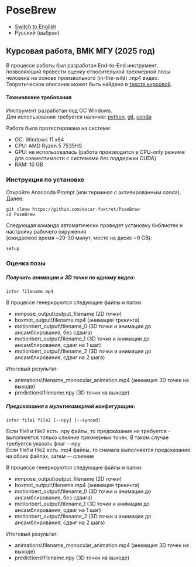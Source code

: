 # PoseBrew

- [Switch to English](README_en.md)  
- Русский (выбран)

## Курсовая работа, ВМК МГУ (2025 год) <br>
В процессе работы был разработан End-to-End инструмент, позволяющий провести оценку относительной трехмерной позы человека на основе произвольного (in-the-wild) .mp4 видео. Теоретическое описание может быть найдено в [тексте курсовой](). 

#### Технические требования
Инструмент разработан под ОС Windows. <br>
Для использования требуется наличие: [python](https://www.python.org/downloads/), [git](https://git-scm.com/downloads), [conda](https://docs.conda.io/projects/conda/en/latest/user-guide/install/index.html)

Работа была протестирована на системе:
- ОС: Windows 11 x64
- CPU: AMD Ryzen 5 7535HS
- GPU: не использовалась (работа производится в CPU-only режиме для совместимости с системами без поддержки CUDA)
- RAM: 16 GB

### Инструкция по установке <br>
Откройте Anaconda Prompt (или терминал с активированным conda).  
Далее:
```
git clone https://github.com/oscar-foxtrot/PoseBrew
cd PoseBrew
```
Следующая команда автоматически проведет установку библиотек и настройку рабочего окружения <br>
(ожидаемое время ~20-30 минут, место на диске ~9 GB):
```
setup
```

### Оценка позы <br>
##### Получить анимации и 3D точки по одному видео: <br>
```
infer filename.mp4
```

В процессе генерируются следующие файлы и папки:
- mmpose_output\output_filename (2D точки)
- boxmot_output\filename.mp4 (анимация трекинга)
- motionbert_output\filename_0 (3D точки и анимации до ансамблирования, без сдвига)
- motionbert_output\filename_1 (3D точки и анимации до ансамблирования, сдвиг на 1 шаг)
- motionbert_output\filename_2 (3D точки и анимации до ансамблирования, сдвиг на 2 шага)

Итоговый результат:
- animations\filename_monocular_animation.mp4 (анимация 3D точек на выходе)
- predictions\filename.npy (3D точки на выходе)

##### Предсказания в мультикамерной конфигурации: <br>
```
infer file1 file2 [--npy] [--synced]
```
Если file1 и file2 есть .npy файлы, то предсказание не требуется - выполняется только слияние трехмерных точек. В таком случае требуется указать флаг --npy <br>
Если file1 и file2 есть .mp4 файлы, то сначала выполняется предсказание на обоих файлах, затем -- слияние

    
В процессе генерируются следующие файлы и папки:
- mmpose_output\output_filename (2D точки)
- boxmot_output\filename.mp4 (анимация трекинга)
- motionbert_output\filename_0 (3D точки и анимации до ансамблирования, без сдвига)
- motionbert_output\filename_1 (3D точки и анимации до ансамблирования, сдвиг на 1 шаг)
- motionbert_output\filename_2 (3D точки и анимации до ансамблирования, сдвиг на 2 шага)

Итоговый результат:
- animations\filename_monocular_animation.mp4 (анимация 3D точек на выходе)
- predictions\filename.npy (3D точки на выходе)


